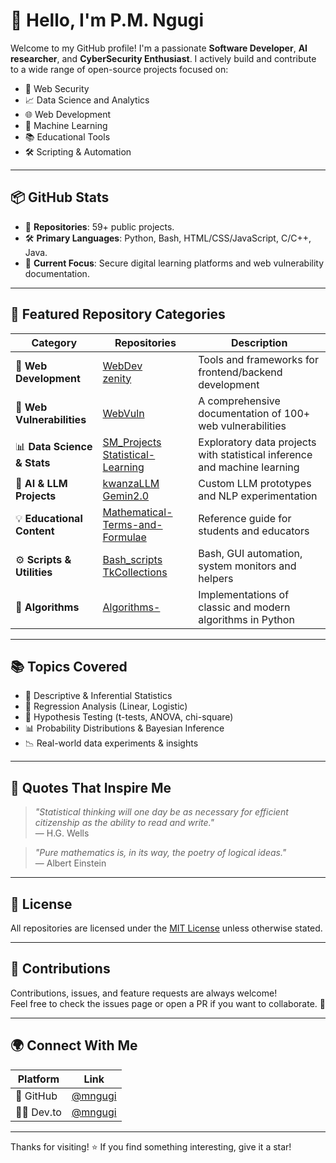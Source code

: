 # 👋 Hello, I'm P.M. Ngugi

Welcome to my GitHub profile! I'm a passionate **Software Developer**, **AI researcher**, and **CyberSecurity Enthusiast**. I actively build and contribute to a wide range of open-source projects focused on:

- 🔐 Web Security
- 📈 Data Science and Analytics
- 🌐 Web Development
- 🧠 Machine Learning
- 📚 Educational Tools
- 🛠️ Scripting & Automation

---

## 📦 GitHub Stats
- 🔢 **Repositories**: 59+ public projects.
- 🛠️ **Primary Languages**: Python, Bash, HTML/CSS/JavaScript, C/C++, Java.
- 🚧 **Current Focus**: Secure digital learning platforms and web vulnerability documentation.

---

## 📁 Featured Repository Categories

| Category | Repositories | Description |
|---------|--------------|-------------|
| 🧱 **Web Development** | [WebDev](https://github.com/mngugi/WebDev)<br>[zenity](https://github.com/mngugi/zenity) | Tools and frameworks for frontend/backend development |
| 🔐 **Web Vulnerabilities** | [WebVuln](https://github.com/mngugi/WebVuln) | A comprehensive documentation of 100+ web vulnerabilities |
| 📊 **Data Science & Stats** | [SM_Projects](https://github.com/mngugi/SM_Projects)<br>[Statistical-Learning](https://github.com/mngugi/Statistical-Learning) | Exploratory data projects with statistical inference and machine learning |
| 🤖 **AI & LLM Projects** | [kwanzaLLM](https://github.com/mngugi/kwanzaLLM)<br>[Gemin2.0](https://github.com/mngugi/Gemin2.0) | Custom LLM prototypes and NLP experimentation |
| 💡 **Educational Content** | [Mathematical-Terms-and-Formulae](https://github.com/mngugi/Mathematical-Terms-and-Formulae-for-Secondary-Schools) | Reference guide for students and educators |
| ⚙️ **Scripts & Utilities** | [Bash_scripts](https://github.com/mngugi/Bash_scripts)<br>[TkCollections](https://github.com/mngugi/TkCollections) | Bash, GUI automation, system monitors and helpers |
| 🧮 **Algorithms** | [Algorithms-](https://github.com/mngugi/Algorithms-) | Implementations of classic and modern algorithms in Python |

---

## 📚 Topics Covered

- 📐 Descriptive & Inferential Statistics  
- 🔎 Regression Analysis (Linear, Logistic)  
- 🧪 Hypothesis Testing (t-tests, ANOVA, chi-square)  
- 📊 Probability Distributions & Bayesian Inference  
- 📉 Real-world data experiments & insights  

---

## 💬 Quotes That Inspire Me

> *"Statistical thinking will one day be as necessary for efficient citizenship as the ability to read and write."*  
> — H.G. Wells

> *"Pure mathematics is, in its way, the poetry of logical ideas."*  
> — Albert Einstein

---

## 📜 License

All repositories are licensed under the [MIT License](https://opensource.org/licenses/MIT) unless otherwise stated.

---

## 🤝 Contributions

Contributions, issues, and feature requests are always welcome!  
Feel free to check the issues page or open a PR if you want to collaborate. 🚀

---

## 🌍 Connect With Me

| Platform | Link |
|---------|------|
| 🔗 GitHub | [@mngugi](https://github.com/mngugi) |
| 🧑‍💻 Dev.to | [@mngugi](https://dev.to/mngugi) |

---

Thanks for visiting! ⭐ If you find something interesting, give it a star!
